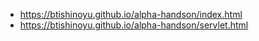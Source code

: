 * https://btishinoyu.github.io/alpha-handson/index.html
* https://btishinoyu.github.io/alpha-handson/servlet.html

